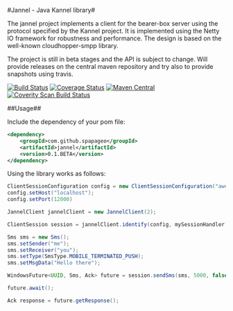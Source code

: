 #Jannel - Java Kannel library#

The jannel project implements a client for the bearer-box server using the protocol specified by the Kannel
project. It is implemented using the Netty IO framework for robustness and performance. The design is based on 
the well-known cloudhopper-smpp library.

The project is still in beta stages and the API is subject to change.
Will provide releases on the central maven repository and try also to provide snapshots using travis.

[![Build Status](https://travis-ci.org/spapageo/jannel.svg?branch=master)](https://travis-ci.org/spapageo/jannel) [![Coverage Status](https://coveralls.io/repos/github/spapageo/jannel/badge.svg?branch=master)](https://coveralls.io/github/spapageo/jannel?branch=master) [![Maven Central](https://maven-badges.herokuapp.com/maven-central/com.github.spapageo/jannel/badge.svg)](https://maven-badges.herokuapp.com/maven-central/com.github.spapageo/jannel)
[![Coverity Scan Build Status](https://scan.coverity.com/projects/8660/badge.svg)](https://scan.coverity.com/projects/spapageo-jannel)

##Usage##

Include the dependency of your pom file:

```xml
<dependency>
    <groupId>com.github.spapageo</groupId>
    <artifactId>jannel</artifactId>
    <version>0.1.BETA</version>
</dependency>
```

Using the library works as follows:

```java
ClientSessionConfiguration config = new ClientSessionConfiguration("awesome_box");
config.setHost("localhost");
config.setPort(12000)

JannelClient jannelClient = new JannelClient(2);

ClientSession session = jannelClient.identify(config, mySessionHandler);

Sms sms = new Sms();
sms.setSender("me");
sms.setReceiver("you");
sms.setType(SmsType.MOBILE_TERMINATED_PUSH);
sms.setMsgData("Hello there");

WindowsFuture<UUID, Sms, Ack> future = session.sendSms(sms, 5000, false);

future.await();

Ack response = future.getResponse();
```

